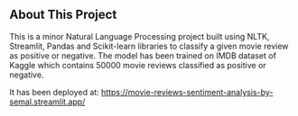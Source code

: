 ## About This Project

This is a minor Natural Language Processing project built using NLTK, Streamlit, Pandas and Scikit-learn 
libraries to classify a given movie review as positive or negative. The model has been trained on 
IMDB dataset of Kaggle which contains 50000 movie reviews classified as positive or negative.

It has been deployed at: https://movie-reviews-sentiment-analysis-by-semal.streamlit.app/
